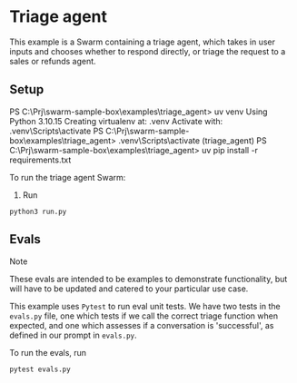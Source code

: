 # Triage agent

This example is a Swarm containing a triage agent, which takes in user inputs and chooses whether to respond directly, or triage the request
to a sales or refunds agent.

## Setup

PS C:\Prj\swarm-sample-box\examples\triage_agent> uv venv
Using Python 3.10.15
Creating virtualenv at: .venv
Activate with: .venv\Scripts\activate
PS C:\Prj\swarm-sample-box\examples\triage_agent> .venv\Scripts\activate
(triage_agent) PS C:\Prj\swarm-sample-box\examples\triage_agent> uv pip install -r requirements.txt

To run the triage agent Swarm:

1. Run

```shell
python3 run.py
```

## Evals

> [!NOTE]
> These evals are intended to be examples to demonstrate functionality, but will have to be updated and catered to your particular use case.

This example uses `Pytest` to run eval unit tests. We have two tests in the `evals.py` file, one which
tests if we call the correct triage function when expected, and one which assesses if a conversation
is 'successful', as defined in our prompt in `evals.py`.

To run the evals, run

```shell
pytest evals.py
```
